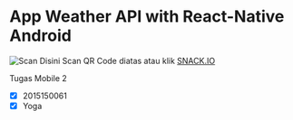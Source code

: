 # App Weather API with React-Native Android
![Scan Disini](https://github.com/yogaagoy/api_weather/blob/master/qrcode.png)
Scan QR Code diatas atau klik [SNACK.IO](https://snack.expo.io/@yoga1197/api_weather)

Tugas Mobile 2
- [x] 2015150061
- [x] Yoga
